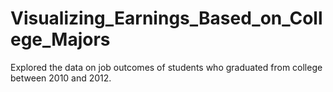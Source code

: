 # Visualizing_Earnings_Based_on_College_Majors
Explored the data on job outcomes of students who graduated from college between 2010 and 2012.
